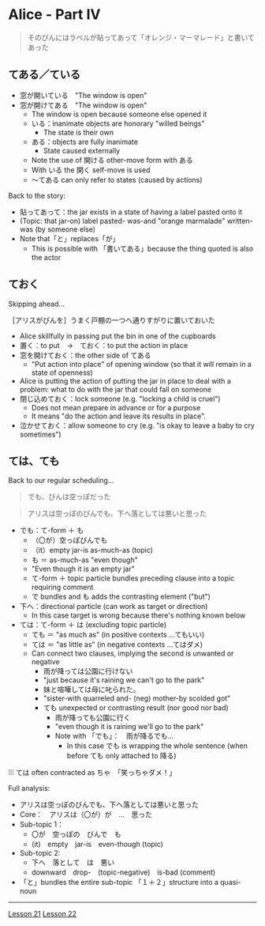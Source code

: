 # Alice - Part IV

> そのびんにはラベルが貼ってあって「オレンジ・マーマレード」と書いてあった

## てある／ている

- 窓が開いている　"The window is open"
- 窓が開けてある　"The window is open"
	- The window is open because someone else opened it
	- いる：inanimate objects are honorary "willed beings"
		- The state is their own
	- ある：objects are fully inanimate
		- State caused externally
	- Note the use of 開ける other-move form with ある
	- With いる the 開く self-move is used
	- ～てある can only refer to states (caused by actions)

Back to the story:
- 貼ってあって：the jar exists in a state of having a label pasted onto it
- (Topic: that jar-on) label pasted- was-and "orange marmalade" written- was (by someone else)
- Note that「と」replaces「が」
	- This is possible with 「書いてある」because the thing quoted is also the actor

## ておく

Skipping ahead...

［アリスがびんを］うまく戸棚の一つへ通りすがりに置いておいた

- Alice skillfully in passing put the bin in one of the cupboards
- 置く：to put　→　ておく：to put the action in place
- 窓を開けておく：the other side of てある
	- "Put action into place" of opening window (so that it will remain in a state of openness)
- Alice is putting the action of putting the jar in place to deal with a problem: what to do with the jar that could fall on someone
- 閉じ込めておく：lock someone (e.g. "locking a child is cruel")
	- Does not mean prepare in advance or for a purpose
	- It means "do the action and leave its results in place".
- 泣かせておく：allow someone to cry (e.g. "is okay to leave a baby to cry sometimes")

## ては、ても

Back to our regular scheduling...

> でも、びんは空っぽだった


> アリスは空っぽのびんでも、下へ落としては悪いと思った

- でも：て-form ＋ も
	- （〇が）空っぽびんでも
	- （it）empty jar-is as-much-as (topic)
	- も ＝ as-much-as "even though"
	- "Even though it is an empty jar"
	- て-form ＋ topic particle bundles preceding clause into a topic requiring comment
	- で bundles and も adds the contrasting element ("but")
- 下へ：directional particle (can work as target or direction)
	- In this case target is wrong because there's nothing known below
- ては：て-form ＋ は (excluding topic particle)
	- ても ＝ "as much as" (in positive contexts …てもいい)
	- ては ＝ "as little as" (in negative contexts …てはダメ)
	- Can connect two clauses, implying the second is unwanted or negative
		- 雨が降っては公園に行けない
		- "just because it's raining we can't go to the park"
		- 妹と喧嘩しては母に叱られた。
		- "sister-with quarreled and- (neg) mother-by scolded got"
		- ても unexpected or contrasting result (nor good nor bad)
			- 雨が降っても公園に行く
			- "even though it is raining we'll go to the park"
			- Note with 「でも」：　雨が降るでも…
				- In this case でも is wrapping the whole sentence (when before ても only attached to 降る)

❕❕❕ ては often contracted as ちゃ　「笑っちゃダメ！」

Full analysis:
- アリスは空っぽのびんでも、下へ落としては悪いと思った
- Core：　アリスは（〇が）が　…　思った
- Sub-topic 1：
	- 〇が　空っぽの　びんで　も
	- (it)　empty　jar-is　even-though (topic)
- Sub-topic 2:
	- 下へ　落として　は　悪い
	- downward　drop-　(topic-negative)　is-bad (comment)
- 「と」bundles the entire sub-topic 「１＋２」structure into a quasi-noun

---

[Lesson 21](https://youtu.be/cYrqFjPvwSI?list=PLg9uYxuZf8x_A-vcqqyOFZu06WlhnypWj)
[Lesson 22](https://youtu.be/qV-TZbsH1kI?list=PLg9uYxuZf8x_A-vcqqyOFZu06WlhnypWj)

